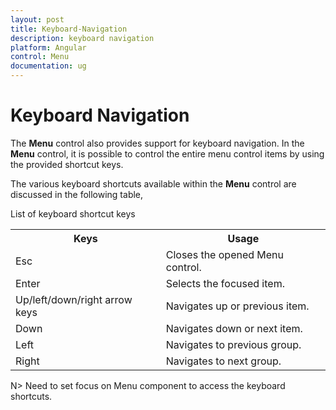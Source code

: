 ```yaml
---
layout: post
title: Keyboard-Navigation
description: keyboard navigation
platform: Angular
control: Menu
documentation: ug
---
```


# Keyboard Navigation

The **Menu** control also provides support for keyboard navigation. In the **Menu** control, it is possible to control the entire menu control items by using the provided shortcut keys. 

The various keyboard shortcuts available within the **Menu** control are discussed in the following table, 

List of keyboard shortcut keys

<table>
<tr>
<th>Keys</th><th>Usage</th></tr>
<tr>
<td>
Esc</td><td>
Closes the opened Menu control.</td></tr>
<tr>
<td>
Enter</td><td>
Selects the focused item.</td></tr>
<tr>
<td>
Up/left/down/right arrow keys</td><td>
Navigates up or previous item.</td></tr>
<tr>
<td>
Down</td><td>
Navigates down or next item.</td></tr>
<tr>
<td>
Left</td><td>
Navigates to previous group.</td></tr>
<tr>
<td>
Right</td><td>
Navigates to next group.</td></tr>
</table>

N> Need to set focus on Menu component to access the keyboard shortcuts.